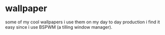 # wallpaper
some of my cool wallpapers
i use them on my day to day production i find it easy since i use BSPWM (a tilling window manager).
